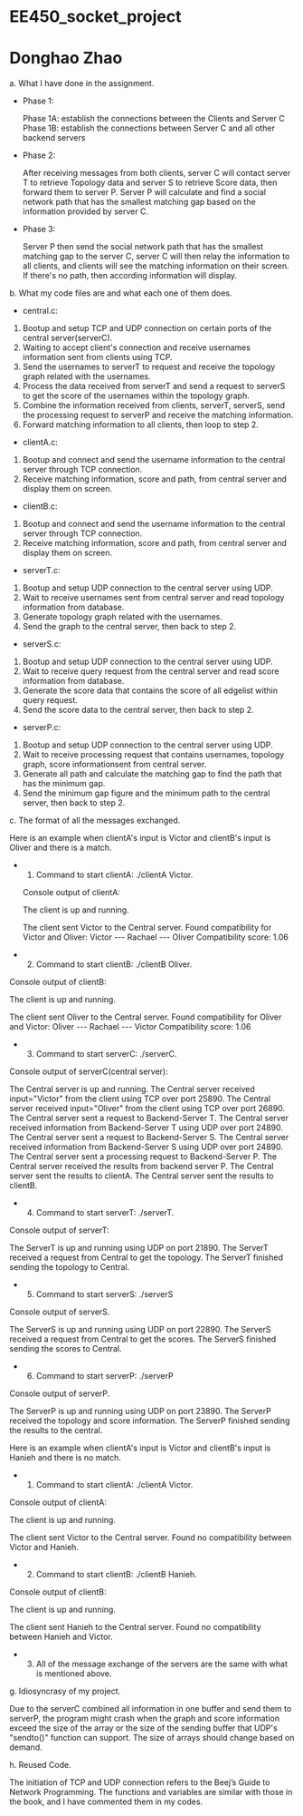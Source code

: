 # EE450_socket_project
# Donghao Zhao

a. What I have done in the assignment.

* Phase 1: 

  Phase 1A: establish the connections between the Clients and Server C
  Phase 1B: establish the connections between Server C and all other backend servers

* Phase 2: 

  After receiving messages from both clients, server C will contact server T to retrieve Topology 
  data and server S to retrieve Score data, then forward them to server P. Server P will calculate 
  and find a social network path that has the smallest matching gap based on the information 
  provided by server C.

* Phase 3: 

  Server P then send the social network path that has the smallest matching gap to the server C, 
  server C will then relay the information to all clients, and clients will see the matching information 
  on their screen. If there's no path, then according information will display.




b. What my code files are and what each one of them does.

* central.c:

1. Bootup and setup TCP and UDP connection on certain ports of the central server(serverC).
2. Waiting to accept client's connection and receive usernames information sent from clients using TCP.
3. Send the usernames to serverT to request and receive the topology graph related with the usernames. 
4. Process the data received from serverT and send a request to serverS to get the score of the usernames within the topology graph.
5. Combine the information received from clients, serverT, serverS, send the processing request to serverP and receive the matching information.
6. Forward matching information to all clients, then loop to step 2.


* clientA.c:

1. Bootup and connect and send the username information to the central server through TCP connection.
2. Receive matching information, score and path, from central server and display them on screen.


* clientB.c:

1. Bootup and connect and send the username information to the central server through TCP connection.
2. Receive matching information, score and path, from central server and display them on screen.


* serverT.c:

1. Bootup and setup UDP connection to the central server using UDP.
2. Wait to receive usernames sent from central server and read topology information from database.
3. Generate topology graph related with the usernames.
4. Send the graph to the central server, then back to step 2.


* serverS.c:

1. Bootup and setup UDP connection to the central server using UDP.
2. Wait to receive query request from the central server and read score information from database.
3. Generate the score data that contains the score of all edgelist within query request.
4. Send the score data to the central server, then back to step 2.


* serverP.c:

1. Bootup and setup UDP connection to the central server using UDP.
2. Wait to receive processing request that contains usernames, topology graph, score informationsent from central server.
3. Generate all path and calculate the matching gap to find the path that has the minimum gap.
4. Send the minimum gap figure and the minimum path to the central server, then back to step 2.



c. The format of all the messages exchanged.

  Here is an example when clientA's input is Victor and clientB's input is Oliver and there is a match.


* 1. Command to start clientA: ./clientA Victor.

  Console output of clientA:

  The client is up and running.

  The client sent Victor to the Central server.
  Found compatibility for Victor and Oliver:
  Victor --- Rachael --- Oliver
  Compatibility score: 1.06


* 2. Command to start clientB: ./clientB Oliver.

Console output of clientB:

The client is up and running.

The client sent Oliver to the Central server.
Found compatibility for Oliver and Victor:
Oliver --- Rachael --- Victor
Compatibility score: 1.06


* 3. Command to start serverC: ./serverC.

Console output of serverC(central server):

The Central server is up and running.
The Central server received input="Victor" from the client using TCP over port 25890.
The Central server received input="Oliver" from the client using TCP over port 26890.
The Central server sent a request to Backend-Server T.
The Central server received information from Backend-Server T using UDP over port 24890.
The Central server sent a request to Backend-Server S.
The Central server received information from Backend-Server S using UDP over port 24890.
The Central server sent a processing request to Backend-Server P.
The Central server received the results from backend server P.
The Central server sent the results to clientA.
The Central server sent the results to clientB.


* 4. Command to start serverT: ./serverT.

Console output of serverT:

The ServerT is up and running using UDP on port 21890.
The ServerT received a request from Central to get the topology.
The ServerT finished sending the topology to Central.


* 5. Command to start serverS: ./serverS

Console output of serverS.

The ServerS is up and running using UDP on port 22890.
The ServerS received a request from Central to get the scores.
The ServerS finished sending the scores to Central.


* 6. Command to start serverP: ./serverP

Console output of serverP.

The ServerP is up and running using UDP on port 23890.
The ServerP received the topology and score information.
The ServerP finished sending the results to the central.


Here is an example when clientA's input is Victor and clientB's input is Hanieh and there is no match.


* 1. Command to start clientA: ./clientA Victor.

Console output of clientA:

The client is up and running.

The client sent Victor to the Central server.
Found no compatibility between Victor and Hanieh.


* 2. Command to start clientB: ./clientB Hanieh.

Console output of clientB:

The client is up and running.

The client sent Hanieh to the Central server.
Found no compatibility between Hanieh and Victor.


* 3. All of the message exchange of the servers are the same with what is mentioned above.



g. Idiosyncrasy of my project.

  Due to the serverC combined all information in one buffer and send them to serverP, 
  the program might crash when the graph and score information exceed the size of the array or 
  the size of the sending buffer that UDP's "sendto()" function can support. The size of arrays 
  should change based on demand.


h. Reused Code.

  The initiation of TCP and UDP connection refers to the Beej’s Guide to Network Programming.
  The functions and variables are similar with those in the book, and I have commented them in my codes.

